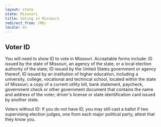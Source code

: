 ```yaml
---
layout: state
state: Missouri
title: Voting in Missouri
redirect_from: /MO/
locale: en
---
```


## Voter ID

You will need to show ID to vote in Missouri. Acceptable forms include: ID issued by the state of Missouri, an agency of the state, or a local election authority of the state; ID issued by the United States government or agency thereof; ID issued by an institution of higher education, including a university, college, vocational and technical school, located within the state of Missouri; a copy of a current utility bill, bank statement, paycheck, government check or other government document that contains the name and address of the voter; driver's license or state identification card issued by another state.

Voters without ID: If you do not have ID, you may still cast a ballot if two supervising election judges, one from each major political party, attest that they know you.
